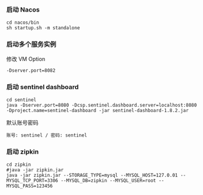 ### 启动 Nacos

```shell
cd nacos/bin
sh startup.sh -m standalone
```

### 启动多个服务实例

修改 VM Option

```
-Dserver.port=8082
```

### 启动 sentinel dashboard

```shell
cd sentinel
java -Dserver.port=8080 -Dcsp.sentinel.dashboard.server=localhost:8080 -Dproject.name=sentinel-dashboard -jar sentinel-dashboard-1.8.2.jar
```

默认账号密码

```shell
账号: sentinel / 密码: sentinel
```

### 启动 zipkin
```shell
cd zipkin
#java -jar zipkin.jar
java -jar zipkin.jar --STORAGE_TYPE=mysql --MYSQL_HOST=127.0.01 --MYSQL_TCP_PORT=3306 --MYSQL_DB=zipkin --MYSQL_USER=root --MYSQL_PASS=123456
```